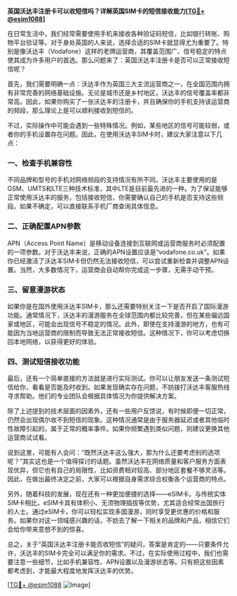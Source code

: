 **英国沃达丰注册卡可以收短信吗？详解英国SIM卡的短信接收能力[[TG💪+ @esim1088](https://t.me/s/esim1088)]**

在日常生活中，我们经常需要使用手机来接收各种验证码短信，比如银行转账、购物平台验证等。对于身处英国的人来说，选择合适的SIM卡就显得尤为重要了。特别是像沃达丰（Vodafone）这样的老牌运营商，其覆盖范围广、信号稳定的特点使其成为许多用户的首选。那么问题来了：英国沃达丰注册卡是否可以正常接收短信呢？

首先，我们需要明确一点：沃达丰作为英国三大主流运营商之一，在全国范围内拥有非常完善的网络基础设施。无论是城市还是乡村地区，沃达丰的信号覆盖率都非常高。因此，如果你购买了一张沃达丰的注册卡，并且确保你的手机支持该运营商的频段，那么理论上是可以顺利接收到短信的。

不过，实际操作中可能会遇到一些特殊情况。例如，某些地区的信号可能较弱，或者你的手机设置存在问题。因此，在使用沃达丰SIM卡时，建议大家注意以下几点：

### 一、检查手机兼容性

不同品牌和型号的手机对网络频段的支持情况有所不同。沃达丰主要使用的是GSM、UMTS和LTE三种技术标准，其中LTE是目前最先进的一种。为了保证能够正常使用沃达丰的服务，包括接收短信，你需要确认自己的手机是否支持这些频段。如果不确定，可以直接联系手机厂商查询具体信息。

### 二、正确配置APN参数

APN（Access Point Name）是移动设备连接到互联网或运营商服务时必须配置的一项参数。对于沃达丰来说，正确的APN设置应该是“vodafone.co.uk”。如果你已经激活了沃达丰SIM卡但仍然无法接收短信，可以尝试重新检查并调整APN设置。当然，大多数情况下，运营商会自动帮你完成这一步骤，无需手动干预。

### 三、留意漫游状态

如果你是在国外使用沃达丰SIM卡，那么还需要特别关注一下是否开启了国际漫游功能。通常情况下，沃达丰的漫游服务在全球范围内都比较完善，但在某些偏远国家或地区，可能会出现信号不稳定的情况。此外，即使在支持漫游的地方，也有可能因为当地运营商的限制而导致无法正常接收短信。这种情况下，你可以考虑切换回本地网络，以获得更好的体验。

### 四、测试短信接收功能

最后，还有一个简单直接的方法就是进行实际测试。你可以让朋友发送一条测试短信给你，看看是否能及时收到。如果发现确实存在问题，不妨拨打沃达丰客服热线寻求帮助。他们的专业团队会根据具体情况为你提供解决方案。

除了上述提到的技术层面的因素外，还有一些用户反馈说，有时候即便一切正常，仍然会出现偶尔收不到短信的现象。这种情况通常是由于服务器延迟或者其他临时性故障引起的，属于正常的概率事件。如果你频繁遇到类似问题，则建议更换其他运营商试试看。

说到这里，可能有人会问：“既然沃达丰这么强大，那为什么还要考虑别的选项呢？”其实这也是一个值得探讨的话题。虽然沃达丰在网络质量和客户服务方面表现优异，但它也有自己的局限性，比如资费相对较高、部分地区套餐不够灵活等。因此，在做出最终决定之前，大家可以根据自身需求综合权衡各个运营商的特点。

另外，随着科技的发展，现在还有一种更加便捷的选择——eSIM卡。与传统实体SIM卡相比，eSIM卡具有体积小、无须物理插拔等优势，尤其适合经常出国旅行的人士。通过eSIM卡，你可以轻松实现多国漫游，同时享受更优惠的价格和服务。如果你对这一领域感兴趣的话，不妨去了解一下相关的品牌和产品，相信它们会给你带来意想不到的惊喜。

总之，关于“英国沃达丰注册卡能否收短信”的疑问，答案是肯定的——只要条件允许，沃达丰的SIM卡完全可以满足你的需求。不过，在实际使用过程中，我们也需要注意一些细节，比如手机兼容性、APN设置以及漫游状态等。只有把这些因素都考虑到，才能最大程度地发挥沃达丰的优势。

[[TG💪+ @esim1088](https://t.me/s/esim1088) ![Image](https://i.postimg.cc/4NQfJmqS/Snipaste-2025-05-13-00-14-12.png)]